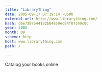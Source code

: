 ```yaml
---
title: "LibraryThing"
date: 2005-09-17 07:19:14 -0500
external-url: http://www.librarything.com/
hash: d6e7387b44132b04859ec84f07399c0c
year: 2005
month: 09
scheme: http
host: www.librarything.com
path: /

---
```


Catalog your books online
